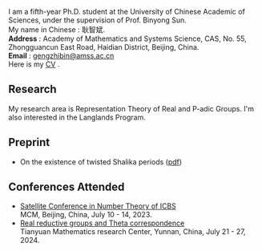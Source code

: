 I am a fifth-year Ph.D. student at the University of Chinese Academic of Sciences, under the supervision of Prof. Binyong Sun.  
My name in Chinese : 耿智斌.  
**Address** : Academy of Mathematics and Systems Science, CAS, No. 55, Zhongguancun East Road, Haidian District, Beijing, China.  
**Email** : gengzhibin@amss.ac.cn  
Here is my [<u>CV</u>](./Curriculum_V) .

## Research
My research area is Representation Theory of Real and P-adic Groups. I'm also interested in the Langlands Program. 

## Preprint
- On the existence of twisted Shalika periods ([pdf](./Curriculum_V))

## Conferences Attended
- [Satellite Conference in Number Theory of ICBS](https://satelliteconference2023.casconf.cn/)       
  MCM, Beijing, China, July 10 - 14, 2023.  
- [Real reductive groups and Theta correspondence](http://tianyuan.amss.ac.cn/ztyt/info/2024/145230.html)      
  Tianyuan Mathematics research Center, Yunnan, China, July 21 - 27, 2024.   
